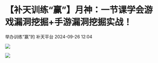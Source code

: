 #  【补天训练“赢”】月神：一节课学会游戏漏洞挖掘+手游漏洞挖掘实战！   
举办训练“赢”的  补天平台   2024-09-26 12:04  
  
![](https://mmbiz.qpic.cn/sz_mmbiz_png/WdbaA7b2IE6X70wDASaaQvAbufZpS40bSbhzicJ1UDzvyZP13SWZ5umU2tupDltkbsgNHbRibiaGUhgEqsHldbNyQ/640?wx_fmt=png&from=appmsg "")  
  
![](https://mmbiz.qpic.cn/sz_mmbiz_png/WdbaA7b2IE7n2FjdmwQYxHj31P8tc90n9d4vS87nQuY4qhzd4S859cLiayo2Y8RyehwasQy3peGbUyJXSUvQhLg/640?wx_fmt=other&from=appmsg&wxfrom=5&tp=webp&wx_lazy=1&wx_co=1 "")  
  
